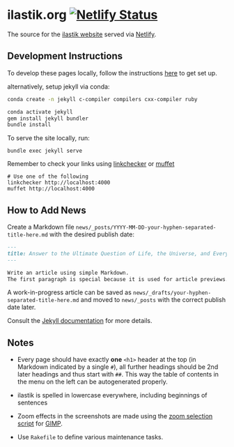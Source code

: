 # ilastik.org [![Netlify Status](https://api.netlify.com/api/v1/badges/eff31aab-733c-4301-919b-ace9c279097b/deploy-status)](https://app.netlify.com/sites/ilastik/deploys)

The source for the [ilastik website](https://www.ilastik.org) served via [Netlify](https://www.netlify.com).

## Development Instructions

To develop these pages locally, follow the instructions [here](https://help.github.com/articles/setting-up-your-github-pages-site-locally-with-jekyll/) to get set up.

alternatively, setup jekyll via conda:

```bash
conda create -n jekyll c-compiler compilers cxx-compiler ruby

conda activate jekyll
gem install jekyll bundler
bundle install
```

To serve the site locally, run:

    bundle exec jekyll serve

Remember to check your links using [linkchecker](https://wummel.github.io/linkchecker/) or [muffet](https://github.com/raviqqe/muffet)

    # Use one of the following
    linkchecker http://localhost:4000
    muffet http://localhost:4000

## How to Add News

Create a Markdown file `news/_posts/YYYY-MM-DD-your-hyphen-separated-title-here.md` with the desired publish date:
```markdown
---
title: Answer to the Ultimate Question of Life, the Universe, and Everything
---

Write an article using simple Markdown.
The first paragraph is special because it is used for article previews.
```

A work-in-progress article can be saved as `news/_drafts/your-hyphen-separated-title-here.md` and moved to `news/_posts` with the correct publish date later.

Consult the [Jekyll documentation](https://jekyllrb.com/docs/posts/) for more details.

## Notes

* Every page should have exactly **one** `<h1>` header at the top (in Markdown indicated by a single `#`),
  all further headings should be 2nd later headings and thus start with `##`.
  This way the table of contents in the menu on the left can be autogenerated properly.

* ilastik is spelled in lowercase everywhere, including beginnings of sentences

* Zoom effects in the screenshots are made using the [zoom selection script](https://gimpchat.com/viewtopic.php?f=9&t=3374) for [GIMP](https://www.gimp.org).

* Use `Rakefile` to define various maintenance tasks.
